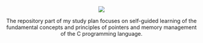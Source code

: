 <div align="center">
  <img src="https://github.com/decimozs/c-mastery/assets/106976520/44ececa7-b342-4429-9754-db3883f823df"/>
  <p align="center">
    The repository part of my study plan focuses on self-guided learning of the fundamental concepts and principles of pointers and memory management of the C programming language.
  </p>
</div>

